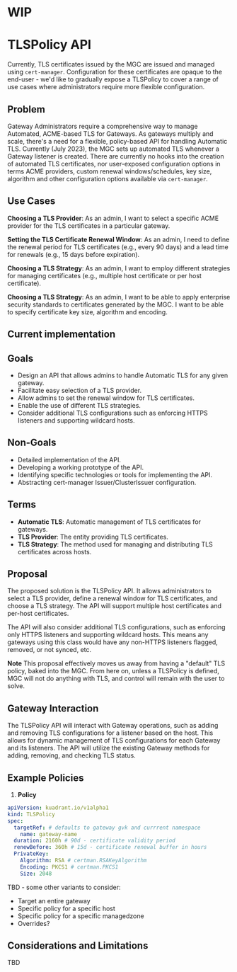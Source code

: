 # WIP
# TLSPolicy API
Currently, TLS certificates issued by the MGC are issued and managed using `cert-manager`. Configuration for these certificates are opaque to the end-user - we'd like to gradually expose a TLSPolicy to cover a range of use cases where administrators require more flexible configuration.

## Problem

Gateway Administrators require a comprehensive way to manage Automated, ACME-based TLS for Gateways. As gateways multiply and scale, there's a need for a flexible, policy-based API for handling Automatic TLS. Currently (July 2023), the MGC sets up automated TLS whenever a Gateway listener is created. There are currently no hooks into the creation of automated TLS certificates, nor user-exposed configuration options in terms ACME providers, custom renewal windows/schedules, key size, algorithm and other configuration options available via `cert-manager`.

## Use Cases

**Choosing a TLS Provider**: As an admin, I want to select a specific ACME provider for the TLS certificates in a particular gateway.

**Setting the TLS Certificate Renewal Window**: As an admin, I need to define the renewal period for TLS certificates (e.g., every 90 days) and a lead time for renewals (e.g., 15 days before expiration).

**Choosing a TLS Strategy**: As an admin, I want to employ different strategies for managing certificates (e.g., multiple host certificate or per host certificate).

**Choosing a TLS Strategy**: As an admin, I want to be able to apply enterprise security standards to certificates generated by the MGC. I want to be able to specify certificate key size, algorithm and encoding.


## Current implementation



## Goals

- Design an API that allows admins to handle Automatic TLS for any given gateway.
- Facilitate easy selection of a TLS provider.
- Allow admins to set the renewal window for TLS certificates.
- Enable the use of different TLS strategies.
- Consider additional TLS configurations such as enforcing HTTPS listeners and supporting wildcard hosts.

## Non-Goals

- Detailed implementation of the API.
- Developing a working prototype of the API.
- Identifying specific technologies or tools for implementing the API.
- Abstracting cert-manager Issuer/ClusterIssuer configuration.

## Terms

- **Automatic TLS**: Automatic management of TLS certificates for gateways.
- **TLS Provider**: The entity providing TLS certificates.
- **TLS Strategy**: The method used for managing and distributing TLS certificates across hosts.

## Proposal

The proposed solution is the TLSPolicy API. It allows administrators to select a TLS provider, define a renewal window for TLS certificates, and choose a TLS strategy. The API will support multiple host certificates and per-host certificates.

The API will also consider additional TLS configurations, such as enforcing only HTTPS listeners and supporting wildcard hosts. This means any gateways using this class would have any non-HTTPS listeners flagged, removed, or not synced, etc. 

**Note** This proposal effectively moves us away from having a "default" TLS policy, baked into the MGC. From here on, unless a TLSPolicy is defined, MGC will not do anything with TLS, and control will remain with the user to solve.

## Gateway Interaction

The TLSPolicy API will interact with Gateway operations, such as adding and removing TLS configurations for a listener based on the host. This allows for dynamic management of TLS configurations for each Gateway and its listeners. The API will utilize the existing Gateway methods for adding, removing, and checking TLS status.

## Example Policies

1. **Policy**

```yaml
apiVersion: kuadrant.io/v1alpha1
kind: TLSPolicy
spec:
  targetRef: # defaults to gateway gvk and currrent namespace
    name: gateway-name
  duration: 2160h # 90d - certificate validity period
  renewBefore: 360h # 15d - certificate renewal buffer in hours
  PrivateKey:
    Algorithm: RSA # certman.RSAKeyAlgorithm
    Encoding: PKCS1 # certman.PKCS1
    Size: 2048
```

TBD - some other variants to consider:

* Target an entire gateway
* Specific policy for a specific host
* Specific policy for a specific managedzone
* Overrides?

## Considerations and Limitations

TBD